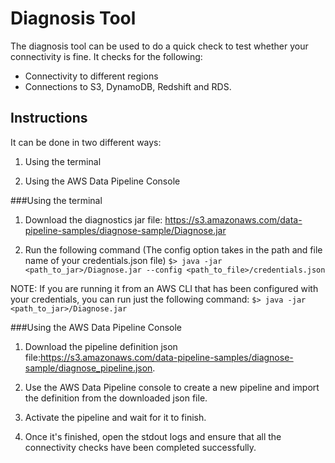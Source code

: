 # Diagnosis Tool
The diagnosis tool can be used to do a quick check to test whether your connectivity is fine. It checks for the following:
 - Connectivity to different regions
 - Connections to S3, DynamoDB, Redshift and RDS.

## Instructions
It can be done in two different ways:
1. Using the terminal

2. Using the AWS Data Pipeline Console


###Using the terminal
1. Download the diagnostics jar file: https://s3.amazonaws.com/data-pipeline-samples/diagnose-sample/Diagnose.jar

2. Run the following command (The config option takes in the path and file name of your credentials.json file)
`$> java -jar <path_to_jar>/Diagnose.jar --config <path_to_file>/credentials.json`

NOTE: If you are running it from an AWS CLI that has been configured with your credentials, you can run just the following command:
	`$> java -jar <path_to_jar>/Diagnose.jar`


###Using the AWS Data Pipeline Console
1. Download the pipeline definition json file:https://s3.amazonaws.com/data-pipeline-samples/diagnose-sample/diagnose_pipeline.json.

3. Use the AWS Data Pipeline console to create a new pipeline and import the definition from the downloaded json file.

4. Activate the pipeline and wait for it to finish.

5. Once it's finished, open the stdout logs and ensure that all the connectivity checks have been completed successfully.


